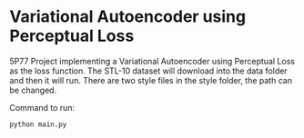 # Variational Autoencoder using Perceptual Loss

5P77 Project implementing a Variational Autoencoder using Perceptual Loss as the loss function. The STL-10 dataset will download into the data folder and then it will run. There are two style files in the style folder, the path can be changed.

Command to run:
```
python main.py
```
